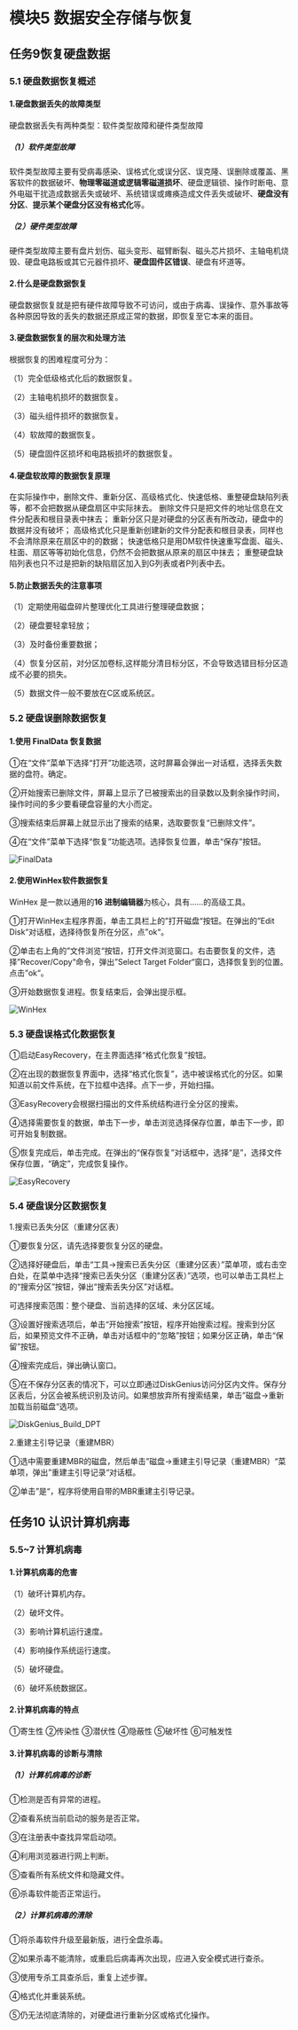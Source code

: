 # 模块5 数据安全存储与恢复

## 任务9恢复硬盘数据

### 5.1 硬盘数据恢复概述

#### 1.硬盘数据丢失的故障类型

硬盘数据丢失有两种类型：软件类型故障和硬件类型故障

##### （1）软件类型故障

软件类型故障主要有受病毒感染、误格式化或误分区、误克隆、误删除或覆盖、黑客软件的数据破坏、**物理零磁道或逻辑零磁道损坏**、硬盘逻辑锁、操作时断电、意外电磁干扰造成数据丢失或破坏、系统错误或瘫痪造成文件丢失或破坏、**硬盘没有分区**、**提示某个硬盘分区没有格式化**等。

##### （2）硬件类型故障

硬件类型故障主要有盘片划伤、磁头变形、磁臂断裂、磁头芯片损坏、主轴电机烧毁、硬盘电路板或其它元器件损坏、**硬盘固件区错误**、硬盘有坏道等。

#### 2.什么是硬盘数据恢复

硬盘数据恢复就是把有硬件故障导致不可访问，或由于病毒、误操作、意外事故等各种原因导致的丢失的数据还原成正常的数据，即恢复至它本来的面目。

#### 3.硬盘数据恢复的层次和处理方法

根据恢复的困难程度可分为：

（1）完全低级格式化后的数据恢复。

（2）主轴电机损坏的数据恢复。

（3）磁头组件损坏的数据恢复。

（4）软故障的数据恢复。

（5）硬盘固件区损坏和电路板损坏的数据恢复。

#### 4.硬盘软故障的数据恢复原理

在实际操作中，删除文件、重新分区、高级格式化、快速低格、重整硬盘缺陷列表等，都不会把数据从硬盘扇区中实际抹去。
       删除文件只是把文件的地址信息在文件分配表和根目录表中抹去；
       重新分区只是对硬盘的分区表有所改动，硬盘中的数据并没有破坏；
       高级格式化只是重新创建新的文件分配表和根目录表，同样也不会清除原来在扇区中的的数据；
       快速低格只是用DM软件快速重写盘面、磁头、柱面、扇区等等初始化信息，仍然不会把数据从原来的扇区中抹去；
       重整硬盘缺陷列表也只不过是把新的缺陷扇区加入到G列表或者P列表中去。

#### 5.防止数据丢失的注意事项

（1）定期使用磁盘碎片整理优化工具进行整理硬盘数据；

（2）硬盘要轻拿轻放；

（3）及时备份重要数据；

（4）恢复分区前，对分区加卷标,这样能分清目标分区，不会导致选错目标分区造成不必要的损失。 

（5）数据文件一般不要放在C区或系统区。

### 5.2 硬盘误删除数据恢复

#### 1.使用 FinalData 恢复数据

①在“文件”菜单下选择“打开”功能选项，这时屏幕会弹出一对话框，选择丢失数据的盘符。确定。

②开始搜索已删除文件，屏幕上显示了已被搜索出的目录数以及剩余操作时间，操作时间的多少要看硬盘容量的大小而定。

③搜索结束后屏幕上就显示出了搜索的结果，选取要恢复“已删除文件”。

④在“文件”菜单下选择“恢复”功能选项。选择恢复位置，单击“保存”按钮。

![FinalData](FinalData.png)

#### 2.使用WinHex软件数据恢复

WinHex 是一款以通用的**16 进制编辑器**为核心，具有……的高级工具。

①打开WinHex主程序界面，单击工具栏上的”打开磁盘“按钮。在弹出的”Edit Disk“对话框，选择待恢复所在分区，点”ok“。

②单击右上角的”文件浏览“按钮，打开文件浏览窗口。右击要恢复的文件，选择”Recover/Copy“命令，弹出”Select Target Folder“窗口，选择恢复到的位置。点击”ok“。

③开始数据恢复进程。恢复结束后，会弹出提示框。

![WinHex](WinHex.png)

### 5.3 硬盘误格式化数据恢复

①启动EasyRecovery，在主界面选择“格式化恢复”按钮。

②在出现的数据恢复界面中，选择“格式化恢复”，选中被误格式化的分区。如果知道以前文件系统，在下拉框中选择。点下一步，开始扫描。

③EasyRecovery会根据扫描出的文件系统结构进行全分区的搜索。

④选择需要恢复的数据，单击下一步，单击浏览选择保存位置，单击下一步，即可开始复制数据。

⑤恢复完成后，单击完成。在弹出的“保存恢复”对话框中，选择“是”，选择文件保存位置，“确定”，完成恢复操作。

![EasyRecovery](EasyRecovery.png)

### 5.4 硬盘误分区数据恢复

1.搜索已丢失分区（重建分区表）

①要恢复分区，请先选择要恢复分区的硬盘。

②选择好硬盘后，单击“工具→搜索已丢失分区（重建分区表）”菜单项，或右击空白处，在菜单中选择“搜索已丢失分区（重建分区表）”选项，也可以单击工具栏上的“搜索分区”按钮，弹出“搜索丢失分区”对话框。

可选择搜索范围：整个硬盘、当前选择的区域、未分区区域。

③设置好搜索选项后，单击“开始搜索”按钮，程序开始搜索过程。搜索到分区后，如果预览文件不正确，单击对话框中的“忽略”按钮；如果分区正确，单击“保留”按钮。

④搜索完成后，弹出确认窗口。

⑤在不保存分区表的情况下，可以立即通过DiskGenius访问分区内文件。保存分区表后，分区会被系统识别及访问。如果想放弃所有搜索结果，单击”磁盘→重新加载当前磁盘“选项。

![DiskGenius_Build_DPT](DiskGenius_Build_DPT.png)

2.重建主引导记录（重建MBR）

①选中需要重建MBR的磁盘，然后单击”磁盘→重建主引导记录（重建MBR）“菜单项，弹出”重建主引导记录“对话框。

②单击”是“，程序将使用自带的MBR重建主引导记录。

## 任务10 认识计算机病毒

### 5.5~7 计算机病毒

#### 1.计算机病毒的危害

（1）破坏计算机内存。

（2）破坏文件。

（3）影响计算机运行速度。

（4）影响操作系统运行速度。

（5）破坏硬盘。

（6）破坏系统数据区。

#### 2.计算机病毒的特点

①寄生性 ②传染性 ③潜伏性 ④隐蔽性 ⑤破坏性 ⑥可触发性

#### 3.计算机病毒的诊断与清除

##### （1）计算机病毒的诊断

①检测是否有异常的进程。

②查看系统当前启动的服务是否正常。

③在注册表中查找异常启动项。

④利用浏览器进行网上判断。

⑤查看所有系统文件和隐藏文件。

⑥杀毒软件能否正常运行。

##### （2）计算机病毒的清除

①将杀毒软件升级至最新版，进行全盘杀毒。

②如果杀毒不能清除，或重启后病毒再次出现，应进入安全模式进行查杀。

③使用专杀工具查杀后，重复上述步骤。

④格式化并重装系统。

⑤仍无法彻底清除的，对硬盘进行重新分区或格式化操作。


